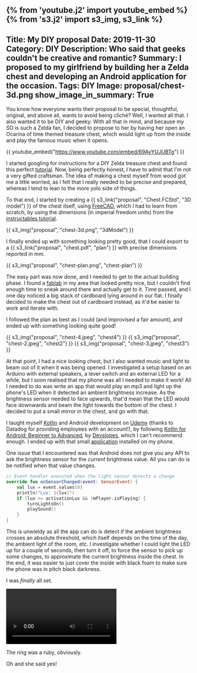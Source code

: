 {% from 'youtube.j2' import youtube_embed %}
{% from 's3.j2' import s3_img, s3_link %}
---
Title: My DIY proposal
Date: 2019-11-30
Category: DIY
Description: Who said that geeks couldn't be creative and romantic?
Summary: I proposed to my girlfriend by building her a Zelda chest and developing an Android application for the occasion.
Tags: DIY
Image: proposal/chest-3d.png
show_image_in_summary: True
---

You know how everyone wants their proposal to be special, thoughtful, original, and above all, wants to avoid being cliché? Well, I wanted all that. I also wanted it to be DIY and geeky. With all that in mind, and because my SO is such a Zelda fan, I decided to propose to her by having her open an Ocarina of time themed treasure chest, which would light up from the inside and play the famous music when it opens.

{{ youtube_embed("https://www.youtube.com/embed/69AyYUJUBTg") }}

I started googling for instructions for a DIY Zelda treasure chest and found this perfect [tutorial](https://www.instructables.com/id/Legend-of-Zelda-Treasure-chest-with-sound/). Now, being perfectly honest, I have to admit that I'm not a very gifted craftsman. The idea of making a chest myself from wood got me a little worried, as I felt that I really needed to be precise and prepared, whereas I tend to lean to the more yolo side of things.

To that end, I started by creating a {{ s3_link("proposal", "Chest.FCStd", "3D model") }} of the chest itself, using [FreeCAD](https://www.freecadweb.org/), which I had to learn from scratch, by using the dimensions (in imperial freedom units) from the [instructables tutorial](https://www.instructables.com/id/Legend-of-Zelda-Treasure-chest-with-sound/).

{{ s3_img("proposal", "chest-3d.png", "3dModel") }}

I finally ended up with something looking pretty good, that I could export to a {{ s3_link("proposal", "chest.pdf", "plan") }} with precise dimensions reported in mm.

{{ s3_img("proposal", "chest-plan.png", "chest-plan") }}

The easy part was now done, and I needed to get to the actual building phase. I found a [fablab](https://fabmanager.astech-fablab.fr) in my area that looked pretty nice, but I couldn't find enough time to sneak around there and actually get to it. Time passed, and I one day noticed a big stack of cardboard lying around in our flat. I finally decided to make the chest out of cardboard instead, as it'd be easier to work and iterate with.

I followed the plan as best as I could (and improvised a fair amount), and ended up with something looking quite good!

{{ s3_img("proposal", "chest-4.jpeg", "chest4") }}
{{ s3_img("proposal", "chest-2.jpeg", "chest2") }}
{{ s3_img("proposal", "chest-3.jpeg", "chest3") }}

At that point, I had a nice looking chest, but I also wanted music and light to beam out of it when it was being opened. I investigated a setup based on an Arduino with external speakers, a lever switch and an external LED for a while, but I soon realised that my phone was all I needed to make it work! All I needed to do was write an app that would play an mp3 and light up the phone's LED when it detected an ambient brightness increase. As the brightness sensor needed to face upwards, that'd mean that the LED would face downwards and beam the light towards the bottom of the chest. I decided to put a small mirror in the chest, and go with that.


I taught myself [Kotlin](https://kotlinlang.org/) and Android development on [Udemy](https://udemy.com) (thanks to Datadog for providing employees with an account!), by following [Kotlin for Android: Beginner to Advanced](https://datadog.udemy.com/course/devslopes-android-kotlin/learn/lecture/7866294), by [Devslopes](https://www.youtube.com/channel/UClLXKYEEM8OBBx85DOa6-cg/featured), which I can't recommend enough. I ended up with that small [application](https://github.com/brouberol/OpenChest) installed on my phone.

One issue that I encountered was that Android does not give you any API to ask the brightness sensor for the _current_ brightness value. All you can do is be notified when that value changes.

```kotlin
// Event handler executed when the light sensor detects a change
override fun onSensorChanged(event: SensorEvent) {
    val lux = event.values[0]
    println("Lux: ${lux}")
    if (lux >= activationLux && !mPlayer.isPlaying) {
        turnLightsOn()
        playSound()
    }
}
```

This is unwieldy as all the app can do is detect if the ambient brightness crosses an absolute threshold, which itself depends on the time of the day, the ambient light of the room, etc. I investigate whether I could light the LED up for a couple of seconds, then turn it off, to force the sensor to pick up some changes, to approximate the current brightness inside the chest. In the end, it was easier to just cover the inside with black foam to make sure the phone was in pitch black darkness.

I was _finally_ all set.

<div class="vid-container">
    <video class="video" controls>
        <source
            src="{{ S3_IMAGE_BASE_URL }}/proposal/chest-opening.webm"
            type="video/webm">
        <source
            src="{{ S3_IMAGE_BASE_URL }}/proposal/chest-opening.mp4"
            type="video/mp4">
    </video>
</div>

The ring was a ruby, obviously.

Oh and she said yes!
